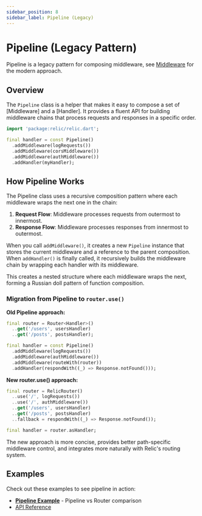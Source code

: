 ```yaml
---
sidebar_position: 8
sidebar_label: Pipeline (Legacy)
---
```


# Pipeline (Legacy Pattern)

Pipeline is a legacy pattern for composing middleware, see [Middleware](./middleware) for the modern approach.

## Overview

The `Pipeline` class is a helper that makes it easy to compose a set of [Middleware] and a [Handler]. It provides a fluent API for building middleware chains that process requests and responses in a specific order.

```dart
import 'package:relic/relic.dart';

final handler = const Pipeline()
  .addMiddleware(logRequests())
  .addMiddleware(corsMiddleware())
  .addMiddleware(authMiddleware())
  .addHandler(myHandler);
```

## How Pipeline Works

The Pipeline class uses a recursive composition pattern where each middleware wraps the next one in the chain:

1. **Request Flow**: Middleware processes requests from outermost to innermost.
2. **Response Flow**: Middleware processes responses from innermost to outermost.

When you call `addMiddleware()`, it creates a new `Pipeline` instance that stores the current middleware and a reference to the parent composition. When `addHandler()` is finally called, it recursively builds the middleware chain by wrapping each handler with its middleware.

This creates a nested structure where each middleware wraps the next, forming a Russian doll pattern of function composition.

### Migration from Pipeline to `router.use()`

**Old Pipeline approach:**

```dart
final router = Router<Handler>()
  ..get('/users', usersHandler)
  ..get('/posts', postsHandler);

final handler = const Pipeline()
  .addMiddleware(logRequests())
  .addMiddleware(authMiddleware())
  .addMiddleware(routeWith(router))
  .addHandler(respondWith((_) => Response.notFound()));
```

**New router.use() approach:**

```dart
final router = RelicRouter()
  ..use('/', logRequests())
  ..use('/', authMiddleware())
  ..get('/users', usersHandler)
  ..get('/posts', postsHandler)
  ..fallback = respondWith((_) => Response.notFound());

final handler = router.asHandler;
```

The new approach is more concise, provides better path-specific middleware control, and integrates more naturally with Relic's routing system.

## Examples

Check out these examples to see pipeline in action:

- **[Pipeline Example](https://github.com/serverpod/relic/blob/main/example/middleware/pipeline_example.dart)** - Pipeline vs Router comparison
- [API Reference](https://pub.dev/documentation/relic/latest/relic/Pipeline-class.html)
